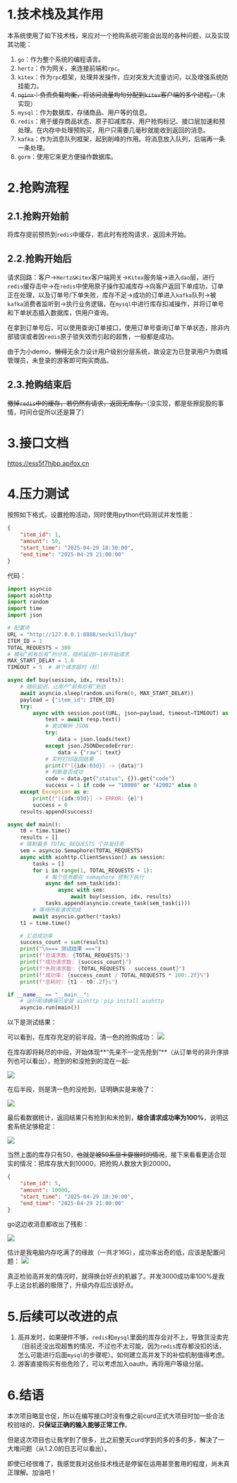 # 1.技术栈及其作用

本系统使用了如下技术栈，来应对一个抢购系统可能会出现的各种问题，以及实现其功能：

1. `go`：作为整个系统的编程语言。
2. `hertz`：作为网关，来连接前端和`rpc`。
3. `kitex`：作为`rpc`框架，处理并发操作，应对突发大流量访问，以及增强系统防挂能力。
4. ~~`nginx`：负责负载均衡，将访问流量均匀分配到`kitex`客户端的多个进程。~~（未实现）
5. `mysql`：作为数据库，存储商品、用户等的信息。
6. `redis`：用于缓存商品状态、原子扣减库存、用户抢购标记、接口层加速和预处理。在内存中处理预购买，用户只需要几毫秒就能收到返回的消息。
7. `kafka`：作为消息队列框架，起到削峰的作用。将消息放入队列，后端再一条一条处理。
8. `gorm`：使用它来更方便操作数据库。

# 2.抢购流程

## 2.1.抢购开始前

将库存提前预热到`redis`中缓存，若此时有抢购请求，返回未开始。

## 2.2.抢购开始后

请求回路：客户->`Hertz&Kitex`客户端网关->`Kitex`服务端->进入`dao`层，进行`redis`缓存击中->在`redis`中使用原子操作扣减库存->向客户返回下单成功，订单正在处理，以及订单号/下单失败，库存不足->成功的订单进入`kafka`队列->被`kafka`消费者监听到->执行业务逻辑，在`mysql`中进行库存扣减操作，并将订单号和下单状态插入数据库，供用户查询。

在拿到订单号后，可以使用查询订单接口，使用订单号查询订单下单状态，除非内部错误或者因`redis`原子锁失效而引起的超售，一般都是成功。

由于为小demo，~~懒得~~无余力设计用户级别分层系统，故设定为已登录用户为商城管理员，未登录的游客即可购买商品。

## 2.3.抢购结束后

~~撤掉`redis`中的缓存，若仍然有请求，返回无库存。~~（没实现，都是些擦屁股的事情，时间仓促所以还是算了）

# 3.接口文档

https://ess5f7hjbp.apifox.cn

# 4.压力测试

按照如下格式，设置抢购活动，同时使用python代码测试并发性能：

```json
{
    "item_id": 1,
    "amount": 50,
    "start_time": "2025-04-29 18:30:00",
    "end_time": "2025-04-29 21:00:00"
}
```

代码：

```python
import asyncio
import aiohttp
import random
import time
import json

# 配置项
URL = "http://127.0.0.1:8888/seckill/buy"
ITEM_ID = 1
TOTAL_REQUESTS = 300
# 模拟“前有后有”的分布，随机延迟0~1秒开始请求
MAX_START_DELAY = 1.0
TIMEOUT = 5  # 单个请求超时（秒）

async def buy(session, idx, results):
    # 随机延迟，让用户“前有后有”到达
    await asyncio.sleep(random.uniform(0, MAX_START_DELAY))
    payload = {"item_id": ITEM_ID}
    try:
        async with session.post(URL, json=payload, timeout=TIMEOUT) as resp:
            text = await resp.text()
            # 尝试解析 JSON
            try:
                data = json.loads(text)
            except json.JSONDecodeError:
                data = {"raw": text}
            # 实时打印返回结果
            print(f"[{idx:03d}] -> {data}")
            # 判断是否成功
            code = data.get("status", {}).get("code")
            success = 1 if code == "10000" or "42002" else 0
    except Exception as e:
        print(f"[{idx:03d}] -> ERROR: {e}")
        success = 0
    results.append(success)

async def main():
    t0 = time.time()
    results = []
    # 限制最多 TOTAL_REQUESTS 个并发任务
    sem = asyncio.Semaphore(TOTAL_REQUESTS)
    async with aiohttp.ClientSession() as session:
        tasks = []
        for i in range(1, TOTAL_REQUESTS + 1):
            # 每个任务都在 semaphore 控制下执行
            async def sem_task(idx):
                async with sem:
                    await buy(session, idx, results)
            tasks.append(asyncio.create_task(sem_task(i)))
        # 等待所有请求完成
        await asyncio.gather(*tasks)
    t1 = time.time()

    # 汇总成功率
    success_count = sum(results)
    print("\n=== 测试结果 ===")
    print(f"总请求数: {TOTAL_REQUESTS}")
    print(f"成功请求数: {success_count}")
    print(f"失败请求数: {TOTAL_REQUESTS - success_count}")
    print(f"成功率: {success_count / TOTAL_REQUESTS * 100:.2f}%")
    print(f"总耗时: {t1 - t0:.2f}s")

if __name__ == "__main__":
    # 运行前请确保已安装 aiohttp：pip install aiohttp
    asyncio.run(main())
```

以下是测试结果：

可以看到，在库存充足的前半段，清一色的抢购成功：
![](images/1.png)

在库存即将耗尽的中段，开始体现**“先来不一定先抢到”**（从订单号的非升序排列也可以看出），抢到的和没抢到的混在一起:

![](images/2.png)

在后半段，则是清一色的没抢到，证明确实是来晚了：

![](images/3.png)

最后看数据统计，返回结果只有抢到和未抢到，**综合请求成功率为100%**，说明这套系统足够稳定：

![](images/4.png)

当然上面的库存只有50，~~也就是被50系显卡耍猴时的情况~~，接下来看看更适合现实的情况：把库存放大到10000，把抢购人数放大到20000。

```json
{
    "item_id": 5,
    "amount": 10000,
    "start_time": "2025-04-29 18:30:00",
    "end_time": "2025-04-29 21:00:00"
}
```

go这边收消息都收出了残影：

![](images/5.png)

估计是我电脑内存吃满了的缘故（一共才16G），成功率出奇的低，应该是配置问题：
![](images/6.png)

真正检验高并发的情况时，就得换台好点的机器了。并发3000成功率100%是我手上这台机器的极限了，升级内存后应该好点。

# 5.后续可以改进的点

1. 高并发时，如果硬件不够，`redis`和`mysql`里面的库存会对不上，导致货没卖完（目前还没出现超售的情况，不过也不太可能，因为`redis`库存都没扣的话，怎么可能进行后面`mysql`的步骤呢）。如何建立高并发下的补偿机制值得考虑。
2. 游客直接购买有些危险了，可以考虑加入oauth，再将用户等级分层。

# 6.结语

本次项目略显仓促，所以在编写接口时没有像之前curd正式大项目时加一些合法校验啥的，**只保证正确的输入能够正常工作**。

但是这次项目也让我学到了很多，比之前整天curd学到的多的多的多，解决了一大堆问题（从1.2.0的日志可以看出）。

即使已经很难了，我感觉我对这些技术栈还是停留在运用甚至套用的程度，尚未真正理解。加油吧！

